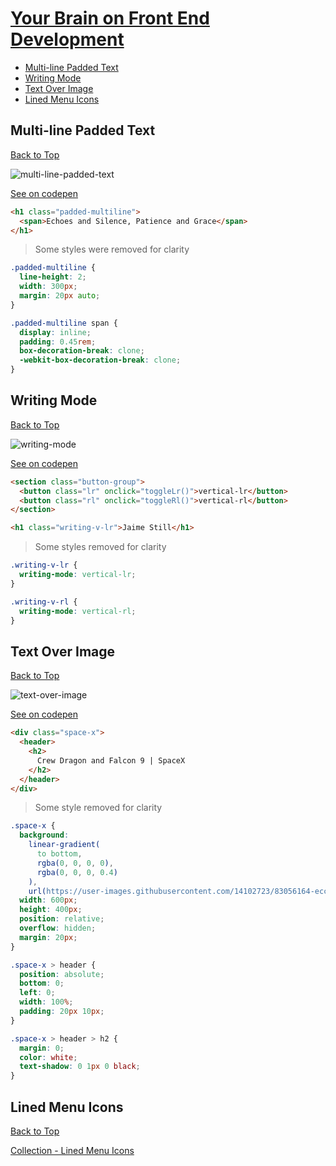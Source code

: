# [Your Brain on Front End Development](https://css-tricks.com/your-brain-on-front-end-development/)

* [Multi-line Padded Text](#multi-line-padded-text)
* [Writing Mode](#writing-mode)
* [Text Over Image](#text-over-image)
* [Lined Menu Icons](#lined-menu-icons)

## Multi-line Padded Text
[Back to Top](#your-brain-on-front-end-development)

![multi-line-padded-text](https://user-images.githubusercontent.com/14102723/83054708-d4559e80-a020-11ea-984f-d2068dc47259.png)


[See on codepen](https://codepen.io/JaimeStill/pen/qBOGBer)  

```html
<h1 class="padded-multiline">
  <span>Echoes and Silence, Patience and Grace</span>
</h1>
```

> Some styles were removed for clarity

```css
.padded-multiline {
  line-height: 2;
  width: 300px;
  margin: 20px auto;
}

.padded-multiline span {
  display: inline;
  padding: 0.45rem;  
  box-decoration-break: clone;
  -webkit-box-decoration-break: clone;
}
```

## Writing Mode
[Back to Top](#your-brain-on-front-end-development)

![writing-mode](https://user-images.githubusercontent.com/14102723/83055101-63fb4d00-a021-11ea-8454-e2db2ab212e2.png)

[See on codepen](https://codepen.io/JaimeStill/pen/GRpaPQY)

```html
<section class="button-group">
  <button class="lr" onclick="toggleLr()">vertical-lr</button>
  <button class="rl" onclick="toggleRl()">vertical-rl</button>
</section>

<h1 class="writing-v-lr">Jaime Still</h1>
```

> Some styles removed for clarity

```css
.writing-v-lr {
  writing-mode: vertical-lr;
}

.writing-v-rl {
  writing-mode: vertical-rl;
}
```

## Text Over Image
[Back to Top](#your-brain-on-front-end-development)

![text-over-image](https://user-images.githubusercontent.com/14102723/83057046-5e533680-a024-11ea-8a37-bb2fe1552072.png)

[See on codepen](https://codepen.io/JaimeStill/pen/LYpoqWg)

```html
<div class="space-x">
  <header>
    <h2>
      Crew Dragon and Falcon 9 | SpaceX
    </h2>
  </header>
</div>
```

> Some style removed for clarity

```css
.space-x {
  background:
    linear-gradient(
      to bottom,
      rgba(0, 0, 0, 0),
      rgba(0, 0, 0, 0.4)
    ),
    url(https://user-images.githubusercontent.com/14102723/83056164-ecc6b880-a022-11ea-8f3c-36e1022d2d48.png);
  width: 600px;
  height: 400px;
  position: relative;
  overflow: hidden;
  margin: 20px;
}

.space-x > header {
  position: absolute;
  bottom: 0;
  left: 0;
  width: 100%;
  padding: 20px 10px;
}

.space-x > header > h2 {
  margin: 0;
  color: white;
  text-shadow: 0 1px 0 black;
}
```

## Lined Menu Icons
[Back to Top](#your-brain-on-front-end-development)

[Collection - Lined Menu Icons](https://codepen.io/collection/IDwnG)